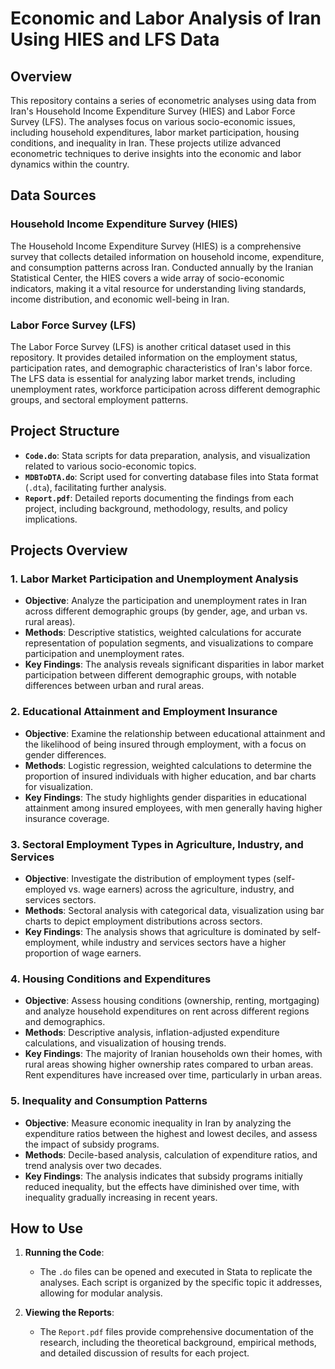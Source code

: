 
# Economic and Labor Analysis of Iran Using HIES and LFS Data

## Overview

This repository contains a series of econometric analyses using data from Iran's Household Income Expenditure Survey (HIES) and Labor Force Survey (LFS). The analyses focus on various socio-economic issues, including household expenditures, labor market participation, housing conditions, and inequality in Iran. These projects utilize advanced econometric techniques to derive insights into the economic and labor dynamics within the country.

## Data Sources

### Household Income Expenditure Survey (HIES)
The Household Income Expenditure Survey (HIES) is a comprehensive survey that collects detailed information on household income, expenditure, and consumption patterns across Iran. Conducted annually by the Iranian Statistical Center, the HIES covers a wide array of socio-economic indicators, making it a vital resource for understanding living standards, income distribution, and economic well-being in Iran.

### Labor Force Survey (LFS)
The Labor Force Survey (LFS) is another critical dataset used in this repository. It provides detailed information on the employment status, participation rates, and demographic characteristics of Iran's labor force. The LFS data is essential for analyzing labor market trends, including unemployment rates, workforce participation across different demographic groups, and sectoral employment patterns.

## Project Structure

- **`Code.do`**: Stata scripts for data preparation, analysis, and visualization related to various socio-economic topics.
- **`MDBToDTA.do`**: Script used for converting database files into Stata format (`.dta`), facilitating further analysis.
- **`Report.pdf`**: Detailed reports documenting the findings from each project, including background, methodology, results, and policy implications.

## Projects Overview

### 1. Labor Market Participation and Unemployment Analysis
- **Objective**: Analyze the participation and unemployment rates in Iran across different demographic groups (by gender, age, and urban vs. rural areas).
- **Methods**: Descriptive statistics, weighted calculations for accurate representation of population segments, and visualizations to compare participation and unemployment rates.
- **Key Findings**: The analysis reveals significant disparities in labor market participation between different demographic groups, with notable differences between urban and rural areas.

### 2. Educational Attainment and Employment Insurance
- **Objective**: Examine the relationship between educational attainment and the likelihood of being insured through employment, with a focus on gender differences.
- **Methods**: Logistic regression, weighted calculations to determine the proportion of insured individuals with higher education, and bar charts for visualization.
- **Key Findings**: The study highlights gender disparities in educational attainment among insured employees, with men generally having higher insurance coverage.

### 3. Sectoral Employment Types in Agriculture, Industry, and Services
- **Objective**: Investigate the distribution of employment types (self-employed vs. wage earners) across the agriculture, industry, and services sectors.
- **Methods**: Sectoral analysis with categorical data, visualization using bar charts to depict employment distributions across sectors.
- **Key Findings**: The analysis shows that agriculture is dominated by self-employment, while industry and services sectors have a higher proportion of wage earners.

### 4. Housing Conditions and Expenditures
- **Objective**: Assess housing conditions (ownership, renting, mortgaging) and analyze household expenditures on rent across different regions and demographics.
- **Methods**: Descriptive analysis, inflation-adjusted expenditure calculations, and visualization of housing trends.
- **Key Findings**: The majority of Iranian households own their homes, with rural areas showing higher ownership rates compared to urban areas. Rent expenditures have increased over time, particularly in urban areas.

### 5. Inequality and Consumption Patterns
- **Objective**: Measure economic inequality in Iran by analyzing the expenditure ratios between the highest and lowest deciles, and assess the impact of subsidy programs.
- **Methods**: Decile-based analysis, calculation of expenditure ratios, and trend analysis over two decades.
- **Key Findings**: The analysis indicates that subsidy programs initially reduced inequality, but the effects have diminished over time, with inequality gradually increasing in recent years.

## How to Use

1. **Running the Code**:
   - The `.do` files can be opened and executed in Stata to replicate the analyses. Each script is organized by the specific topic it addresses, allowing for modular analysis.

2. **Viewing the Reports**:
   - The `Report.pdf` files provide comprehensive documentation of the research, including the theoretical background, empirical methods, and detailed discussion of results for each project.


